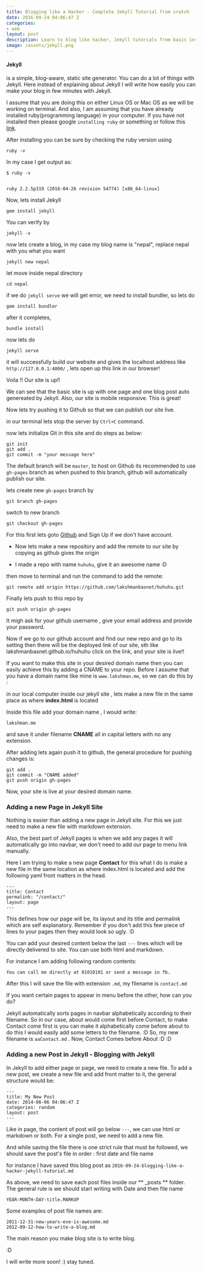 ```yaml
---
title: Blogging like a Hacker - Complete Jekyll Tutorial from sratch
date: 2016-09-24 04:06:47 Z
categories:
- web
layout: post
description: Learn to blog like hacker, Jekyll tutorials from basic installation to deployment, and more advanced stuffs too.
image: /assets/jekyll.png
---
```



<h4>Jekyll</h4> is a simple, blog-aware, static site generator. You can do a lot of things with Jekyll. Here instead of explaining about Jekyll I will write how easily you can make your blog in few minutes with Jekyll. 

I assume that you are doing this on either Linux OS or Mac OS as we will be working on terminal. And also, I am assuming that you have already installed ruby(programming language) in your computer. If you have not installed then please google `installing ruby` or something or follow this [link](https://www.ruby-lang.org/en/documentation/installation/).

After installing you can be sure by checking the ruby version using 

	ruby -v

In my case I get output as:

	$ ruby -v


	ruby 2.2.5p319 (2016-04-26 revision 54774) [x86_64-linux]

Now, lets install Jekyll
	
	gem install jekyll

You can verify by
	
	jekyll -v

now lets create a blog, in my case my blog name is "nepal", replace nepal with you what you want

	jekyll new nepal

let move inside nepal directory 

	cd nepal

if we do `jekyll serve` we will get error, we need to install bundler, so lets do

	gem install bundler

after it completes, 

	bundle install

now lets do

	jekyll serve

it will successfully build our website and gives the localhost address like `http://127.0.0.1:4000/` , lets open up this link in our browser!

Voila !! Our site is up!!


We can see that the basic site is up with one page and one blog post auto genereated by Jekyll. Also, our site is mobile responsive. This is great!

Now lets try pushing it to Github so that we can publish our site live.

in our terminal lets stop the server by `Ctrl+C` command.

now lets initialize Git in this site and do steps as below:

	git init
    git add .
    git commit -m "your message here"

The default branch will be `master`, to host on Github its recommended to use `gh-pages` branch as when pushed to this branch, github will automatically publish our site.

lets create new `gh-pages` branch by
	 
	git branch gh-pages

switch to new branch 
	
	git checkout gh-pages

For this first lets goto [Github](www.github.com) and Sign Up if we don't have account.

* Now lets make a new repository and add the remote to our site by copying as github gives the origin 

* I made a repo with name `huhuhu`, give it an awesome name :D

then move to terminal and run the command to add the remote:

	git remote add origin https://github.com/lakshmanbasnet/huhuhu.git

Finally lets push to this repo by

	git push origin gh-pages

It migh ask for your github username , give your email address and provide your password.

Now if we go to our github account and find our new repo and go to its setting then there will be the deployed link of our site, sth like lakshmanbasnet.github.io/huhuhu click on the link, and your site is live!!

If you want to make this site in your desired domain name then you can easily achieve this by adding a CNAME to your repo. Before I assume that you have a domain name like mine is `www.lakshman.me`, so we can do this by :

in our local computer inside our jekyll site , lets make a new file in the same place as where **index.html** is located 

Inside this file add your domain name , I would write:


	lakshman.me 

and save it under filename <b>CNAME</b> all in capital letters with no any extension.

After adding lets again push it to github, the general procedure for pushing changes is:

	git add .
	git commit -m "CNAME added"
	git push origin gh-pages

Now, your site is live at your desired domain name. 


<h3>Adding a new Page in Jekyll Site</h3>
Nothing is easier than adding a new page in Jekyll site. For this we just need to make a new file with markdown extension.

Also, the best part of Jekyll pages is when we add any pages it will automatically go into navbar, we don't need to add our page to menu link manually.

Here I am trying to make a new page **Contact** for this what I do is make a new file in the same location as where index.html is located and add the following yaml front matters in the head.

	---
	title: Contact
	permalink: "/contact/"
	layout: page
	---

This defines how our page will be, its layout and its title and permalink which are self explanatory. Remember if you don't add this few piece of lines to your pages then they would look so ugly. :D


You can add your desired content below the last `---` lines which will be directly delivered to site. You can use both html and markdown.

For instance I am adding following random contents:

	You can call me directly at 01010101 or send a message in fb.

After this I will save the file with extension `.md`, my filename is `contact.md`

<div class="ab">
If you want certain pages to appear in menu before the other, how can you do?
</div>


Jekyll automatically sorts pages in navbar alphabetically according to their filename. So in our case, about would come first before Contact, to  make Contact come first is you can make it alphabetically come before about to do this I would easily add some letters to the filename. :D So, my new filename is `aaContact.md` . Now, Contact Comes before About :D :D 



### Adding a new Post in Jekyll - Blogging with Jekyll

In Jekyll to add either page or page, we need to create a new file. To add a new post, we create a new file and add front matter to it, the general structure would be:

	---
	title: My New Post
	date: 2014-06-06 04:06:47 Z
	categories: random
	layout: post
	---

Like in page, the content of post will go below `---`, we can use html or markdown or both. For a single post, we need to add a new file.

And while saving the file there is one strict rule that must be followed, we should save the post's file in order : first date and file name

for instance I have saved this blog post as `2016-09-24-blogging-like-a-hacker-jekyll-tutorial.md`

As above, we need to save each post files inside our ** _posts ** folder. 
The general rule is we should start writing with Date and then file name

`YEAR-MONTH-DAY-title.MARKUP`

Some examples of post file names are:

	2011-12-31-new-years-eve-is-awesome.md
	2012-09-12-how-to-write-a-blog.md



The main reason you make blog site is to write blog.

:D

I will write more soon! :) stay tuned.





